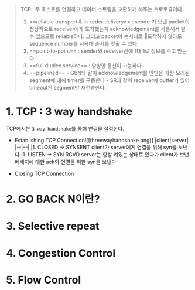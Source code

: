 > TCP : 두 호스트를 연결하고 데이터 스트림을 교환하게 해주는 프로토콜이다.  
> 1. ==reliable transport & in-order delivery== : sender가 보낸 packet이 정상적으로 receiver에게 도착했는지 acknowledgement를 사용해서 알 수 있으므로 reliable하다. 그리고 packet이 순서대로 도착하지 않아도 sequence number를 사용해 순서를 맞출 수 있다. 
> 2. ==point-to-point== : sender와 receiver간에 1대 1로 정보를 주고 받는다.
> 3. ==full duplex service== : 양방향 통신이 가능하다.
> 4. ==pipelined==
    - GBN와 같이 acknowledgement를 안받은 가장 오래된 segment에 대해 timer를 구동한다
    - SR과 같이 receiver에 buffer가 있어 timeout된 segment만 재전송한다.

# 1. TCP : 3 way handshake
TCP에서는 `3-way handshake`를 통해 연결을 설정한다. 

- Establishing TCP Connection![[threewayhandshake.png]]
|client|server|
|--|--|
|1. CLOSED → SYNSENT client가 server에게 연결을 위해 syn을 보낸다.|1. LISTEN → SYN RCVD server는 항상 켜있는 상태로 있다가 client가 보낸 메세지에 대한 ack와 연결을 위한 syn을 보낸다


- Closing TCP Connection







# 2. GO BACK N이란?
# 3. Selective repeat
# 4. Congestion Control
# 5. Flow Control